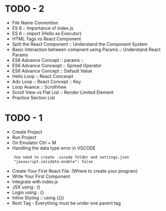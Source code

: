 # TODO - 2

- File Name Convention
- ES 6 :: Importance of index.js
- ES 6 :: import {Hello as Executor}
- HTML Tags vs React Component
- Split the React Component :: Understand the Component System
- Basic Interaction between compnent using Params :: Understand React Params
- ES6 Advance Concept :: params ::
- ES6 Advance Conceopt :: Spread Operator
- ES6 Advance Concept :: Default Value
- Hello Loop :: React Conceopt
- Adv Loop :: React Concept :: Key
- Loop Avance :: ScrollView
- Scroll View vs Flat List :: Render Limited Element
- Practice Section List

# TODO - 1

- Create Project
- Run Project
- On Emulator Ctrl + M
- Handling the data type error in VSCODE

```
    You need to create .vscode folder and settings.json
    "javascript.validate.enable": false
```

- Create Your First React File. (Where to create your program)
- Write Your First Component
- Integrate with index.js
- JSX using : ()
- Login using : {}
- Inline Styling :: using {{}}
- Root Tag - Everything must be under one parent tag
